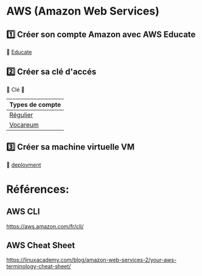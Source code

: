 # AWS (Amazon Web Services)


## :one: Créer son compte Amazon avec AWS Educate

:pushpin: [Educate](educate)

## :two: Créer sa clé d'accés

:pushpin: Clé :key:

| Types de compte             |
|-----------------------------|
| [Régulier](educate/account/key.md)  |
| [Vocareum](educate/starter/key.md)  |

## :three: Créer sa machine virtuelle VM

:pushpin: [deployment](deployment)


# Références: 

## AWS CLI

https://aws.amazon.com/fr/cli/

## AWS Cheat Sheet

https://linuxacademy.com/blog/amazon-web-services-2/your-aws-terminology-cheat-sheet/


